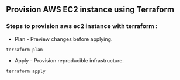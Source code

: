 ## Provision AWS EC2 instance using Terraform

### Steps to provision aws ec2 instance with terraform :

- Plan - Preview changes before applying.
```
terraform plan
```
- Apply - Provision reproducible infrastructure.
```
terraform apply
```
